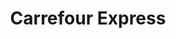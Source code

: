 ---
title: "Carrefour Express"
url: /ciudad-autonoma-de-buenos-aires/carrefour-express-avenida-gaona/
shop: comodidad
---